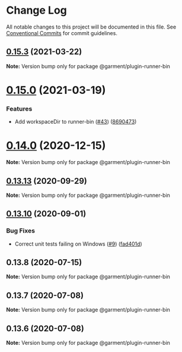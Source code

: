 # Change Log

All notable changes to this project will be documented in this file.
See [Conventional Commits](https://conventionalcommits.org) for commit guidelines.

## [0.15.3](https://github.com/Farfetch/garment/compare/v0.15.0...v0.15.3) (2021-03-22)

**Note:** Version bump only for package @garment/plugin-runner-bin





# [0.15.0](https://github.com/Farfetch/garment/compare/v0.14.6...v0.15.0) (2021-03-19)


### Features

* Add workspaceDir to runner-bin ([#43](https://github.com/Farfetch/garment/issues/43)) ([8690473](https://github.com/Farfetch/garment/commit/8690473d3b4d2b4251ec45e02f6ffd71a12e54dc))





# [0.14.0](https://github.com/Farfetch/garment/compare/v0.13.14...v0.14.0) (2020-12-15)

**Note:** Version bump only for package @garment/plugin-runner-bin





## [0.13.13](https://github.com/Farfetch/garment/compare/v0.13.12...v0.13.13) (2020-09-29)

**Note:** Version bump only for package @garment/plugin-runner-bin





## [0.13.10](https://github.com/Farfetch/garment/compare/v0.13.9...v0.13.10) (2020-09-01)


### Bug Fixes

* Correct unit tests failing on Windows ([#9](https://github.com/Farfetch/garment/issues/9)) ([fad401d](https://github.com/Farfetch/garment/commit/fad401d822672882dfc550f8185acbc698a4a6be))





## 0.13.8 (2020-07-15)

**Note:** Version bump only for package @garment/plugin-runner-bin





## 0.13.7 (2020-07-08)

**Note:** Version bump only for package @garment/plugin-runner-bin





## 0.13.6 (2020-07-08)

**Note:** Version bump only for package @garment/plugin-runner-bin
